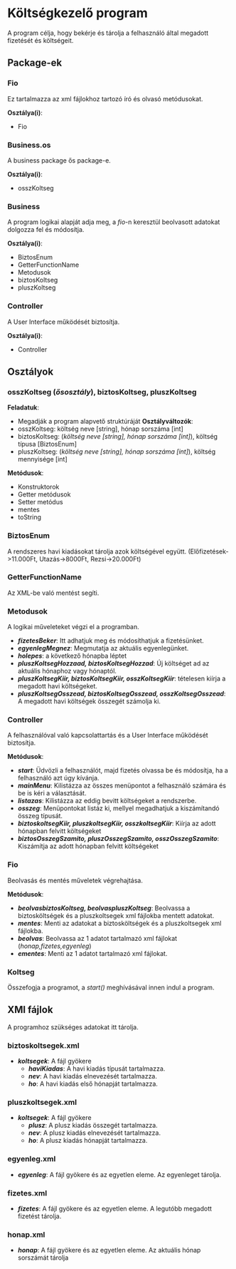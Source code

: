 # Költségkezelő program
A program célja, hogy bekérje és tárolja a felhasználó által megadott fizetését és költségeit.
## Package-ek
### Fio
Ez tartalmazza az xml fájlokhoz tartozó író és olvasó metódusokat.

**Osztálya(i)**: 
- Fio
### Business.os
A business package ős package-e.

**Osztálya(i)**: 
- osszKoltseg
### Business
A program logikai alapját adja meg, a *fio*-n keresztül beolvasott adatokat dolgozza fel és módosítja.

**Osztálya(i)**: 
- BiztosEnum
- GetterFunctionName
- Metodusok
- biztosKoltseg
- pluszKoltseg
### Controller
A User Interface működését biztosítja.

**Osztálya(i)**: 
- Controller

## Osztályok
### osszKoltseg (*ősosztály*), biztosKoltseg, pluszKoltseg
**Feladatuk**:
- Megadják a program alapvető struktúráját 
**Osztályváltozók**:
- osszKoltseg: költség neve [string], hónap sorszáma [int]
- biztosKoltseg: (*költség neve [string], hónap sorszáma [int]*), költség típusa [BiztosEnum]
- pluszKoltseg: (*költség neve [string], hónap sorszáma [int]*), költség mennyisége [int]

**Metódusok**:
- Konstruktorok
- Getter metódusok
- Setter metódus
- mentes
- toString

### BiztosEnum
A rendszeres havi kiadásokat tárolja azok költségével együtt. (Előfizetések->11.000Ft, Utazás->8000Ft, Rezsi->20.000Ft)

### GetterFunctionName
Az XML-be való mentést segíti.

### Metodusok
A logikai műveleteket végzi el a programban.

- ***fizetesBeker***: Itt adhatjuk meg és módosíthatjuk a fizetésünket.
- ***egyenlegMegnez***: Megmutatja az aktuális egyenlegünket.
- ***holepes***: a következő hónapba léptet
- ***pluszKoltsegHozzaad, biztosKoltsegHozzad***: Új költséget ad az aktuális hónaphoz vagy hónaptól.
- ***pluszKoltsegKiir, biztosKoltsegKiir, osszKoltsegKiir***: tételesen kiírja a megadott havi költségeket.
- ***pluszKoltsegOsszead, biztosKoltsegOsszead, osszKoltsegOsszead***: A megadott havi költségek összegét számolja ki.
### Controller
A felhasználóval való kapcsolattartás és a User Interface működését biztosítja.

**Metódusok**:
- ***start***: Üdvözli a felhasználót, majd fizetés olvassa be és módosítja, ha a felhasználó azt úgy kívánja.
- ***mainMenu***: Kilistázza az összes menüpontot a felhasználó számára és be is kéri a választását.
- ***listazas***: Kilistázza az eddig bevitt költségeket a rendszerbe.
- ***osszeg***: Menüpontokat listáz ki, mellyel megadhatjuk a kiszámítandó összeg típusát.
- ***biztoskoltsegKiir, pluszkoltsegKiir, osszkoltsegKiir***: Kiírja az adott hónapban felvitt költségeket
- ***biztosOsszegSzamito, pluszOsszegSzamito, osszOsszegSzamito***: Kiszámítja az adott hónapban felvitt költségeket

### Fio
Beolvasás és mentés műveletek végrehajtása.

**Metódusok**:
- ***beolvasbiztosKoltseg, beolvaspluszKoltseg***: Beolvassa a biztosköltségek és a pluszkoltsegek xml fájlokba mentett adatokat.
- ***mentes***: Menti az adatokat a biztosköltségek és a pluszkoltsegek xml fájlokba.
- ***beolvas***: Beolvassa az 1 adatot tartalmazó xml fájlokat (*honap,fizetes,egyenleg*)
- ***ementes***: Menti az 1 adatot tartalmazó xml fájlokat.

### Koltseg
Összefogja a programot, a *start()* meghívásával innen indul a program.

## XMl fájlok
A programhoz szükséges adatokat itt tárolja.
### biztoskoltsegek.xml
- ***koltsegek***: A fájl gyökere
  - ***haviKiadas***: A havi kiadás típusát tartalmazza.
  - ***nev***: A havi kiadás elnevezését tartalmazza.
  - ***ho***: A havi kiadás első hónapját tartalmazza.
### pluszkoltsegek.xml
- ***koltsegek***: A fájl gyökere
  - ***plusz***: A plusz kiadás összegét tartalmazza.
  - ***nev***: A plusz kiadás elnevezését tartalmazza.
  - ***ho***: A plusz kiadás hónapját tartalmazza.
### egyenleg.xml
- ***egyenleg***: A fájl gyökere és az egyetlen eleme. Az egyenleget tárolja.
### fizetes.xml
- ***fizetes***: A fájl gyökere és az egyetlen eleme. A legutóbb megadott fizetést tárolja.
### honap.xml
- ***honap***: A fájl gyökere és az egyetlen eleme. Az aktuális hónap sorszámát tárolja
